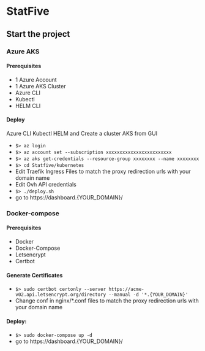 # StatFive

## Start the project

### Azure AKS
#### Prerequisites
- 1 Azure Account
- 1 Azure AKS Cluster
- Azure CLI
- Kubectl
- HELM CLI

#### Deploy
Azure CLI Kubectl HELM and Create a cluster AKS from GUI
- `$> az login`
- `$> az account set --subscription xxxxxxxxxxxxxxxxxxxxxxxx`
- `$> az aks get-credentials --resource-group xxxxxxxx --name xxxxxxxx`
- `$> cd Statfive/kubernetes`
- Edit Traefik Ingress Files to match the proxy redirection urls with your domain name
- Edit Ovh API credentials
- `$> ./deploy.sh`
- go to https://dashboard.{YOUR_DOMAIN}/

### Docker-compose
#### Prerequisites
- Docker
- Docker-Compose
- Letsencrypt
- Certbot

#### Generate Certificates
- `$> sudo certbot certonly --server https://acme-v02.api.letsencrypt.org/directory --manual -d '*.{YOUR_DOMAIN}'`  
- Change conf in nginx/\*.conf files to match the proxy redirection urls with your domain name

#### Deploy:
- `$> sudo docker-compose up -d`  
- go to https://dashboard.{YOUR_DOMAIN}/
